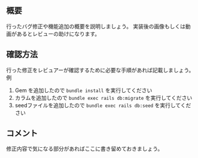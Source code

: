 ## 概要
行ったバグ修正や機能追加の概要を説明しましょう。
実装後の画像もしくは動画があるとレビューの助けになります。

## 確認方法
行った修正をレビュアーが確認するために必要な手順があれば記載しましょう。
例
1. Gem を追加したので `bundle install` を実行してください
2. カラムを追加したので `bundle exec rails db:migrate` を実行してください
3. seedファイルを追加したので `bundle exec rails db:seed` を実行してください

## コメント
修正内容で気になる部分があればここに書き留めておきましょう。
